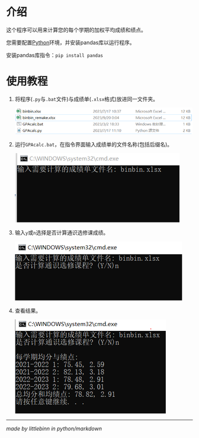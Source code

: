 # 介绍
这个程序可以用来计算您的每个学期的加权平均成绩和绩点。

您需要配置[Python](https://python.org)环境，并安装pandas库以运行程序。

安装pandas库指令：`pip install pandas`
# 使用教程
1. 将程序(`.py`与`.bat`文件)与成绩单(`.xlsx`格式)放进同一文件夹。
   
   ![第一步](step0.PNG "step1")
2. 运行`GPAcalc.bat`，在指令界面输入成绩单的文件名称(包括后缀名)。
   
   ![第二步](step1.PNG "step2")
3. 输入`y`或`n`选择是否计算通识选修课成绩。
   
   ![第三步](step2.PNG "step3")
4. 查看结果。
   
   ![第四步](step3.PNG "step4")

***
*made by littlebinn in python/markdown*